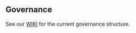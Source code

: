 ## Governance
See our [WIKI](https://publicwiki.deltares.nl/display/GIT/Github+Home) for the current governance structure.

